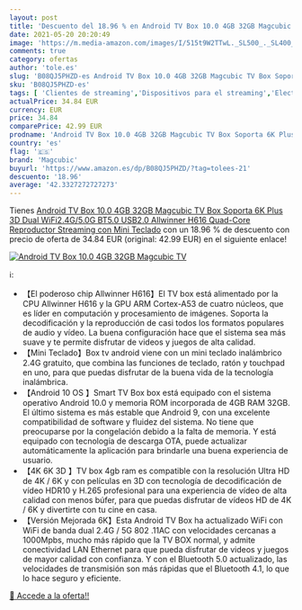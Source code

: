 ```yaml
---
layout: post
title: 'Descuento del 18.96 % en Android TV Box 10.0 4GB 32GB Magcubic TV'
date: 2021-05-20 20:20:49
image: 'https://m.media-amazon.com/images/I/515t9W2TTwL._SL500_._SL400_.jpg'
comments: true
category: ofertas
author: 'tole.es'
slug: 'B08QJ5PHZD-es Android TV Box 10.0 4GB 32GB Magcubic TV Box Soporta 6K...'
sku: 'B08QJ5PHZD-es'
tags: [ 'Clientes de streaming','Dispositivos para el streaming','Electrónica','Equipos de audio y Hi-Fi','android','magcubic', ]
actualPrice: 34.84 EUR
currency: EUR
price: 34.84
comparePrice: 42.99 EUR
prodname: 'Android TV Box 10.0 4GB 32GB Magcubic TV Box Soporta 6K Plus 3D Dual WiFi2.4G/5.0G BT5.0 USB2.0 Allwinner H616 Quad-Core Reproductor Streaming con Mini Teclado'
country: 'es'
flag: '🇪🇸'
brand: 'Magcubic'
buyurl: 'https://www.amazon.es/dp/B08QJ5PHZD/?tag=tolees-21'
descuento: '18.96'
average: '42.3327272727273'
---
```


Tienes [Android TV Box 10.0 4GB 32GB Magcubic TV Box Soporta 6K Plus 3D Dual WiFi2.4G/5.0G BT5.0 USB2.0 Allwinner H616 Quad-Core Reproductor Streaming con Mini Teclado](https://www.amazon.es/dp/B08QJ5PHZD/?tag=tolees-21) con un 18.96 % de descuento con precio de oferta de 34.84 EUR (original: 42.99 EUR) en el siguiente enlace!

[![Android TV Box 10.0 4GB 32GB Magcubic TV](https://m.media-amazon.com/images/I/515t9W2TTwL._SL500_._SL400_.jpg)](https://www.amazon.es/dp/B08QJ5PHZD/?tag=tolees-21)

ℹ️:

- 【El poderoso chip Allwinner H616】El TV box está alimentado por la CPU Allwinner H616 y la GPU ARM Cortex-A53 de cuatro núcleos, que es líder en computación y procesamiento de imágenes. Soporta la decodificación y la reproducción de casi todos los formatos populares de audio y vídeo. La buena configuración hace que el sistema sea más suave y te permite disfrutar de videos y juegos de alta calidad.
- 【Mini Teclado】Box tv android viene con un mini teclado inalámbrico 2.4G gratuito, que combina las funciones de teclado, ratón y touchpad en uno, para que puedas disfrutar de la buena vida de la tecnología inalámbrica.
- 【Android 10 OS 】Smart TV Box box está equipado con el sistema operativo Android 10.0 y memoria ROM incorporada de 4GB RAM 32GB. El último sistema es más estable que Android 9, con una excelente compatibilidad de software y fluidez del sistema. No tiene que preocuparse por la congelación debido a la falta de memoria. Y está equipado con tecnología de descarga OTA, puede actualizar automáticamente la aplicación para brindarle una buena experiencia de usuario.
- 【4K 6K 3D 】TV box 4gb ram es compatible con la resolución Ultra HD de 4K / 6K y con películas en 3D con tecnología de decodificación de vídeo HDR10 y H.265 profesional para una experiencia de vídeo de alta calidad con menos búfer, para que puedas disfrutar de vídeos HD de 4K / 6K y divertirte con tu cine en casa.
- 【Versión Mejorada 6K】Esta Android TV Box ha actualizado WiFi con WiFi de banda dual 2.4G / 5G 802 .11AC con velocidades cercanas a 1000Mpbs, mucho más rápido que la TV BOX normal, y admite conectividad LAN Ethernet para que pueda disfrutar de videos y juegos de mayor calidad con confianza. Y con el Bluetooth 5.0 actualizado, las velocidades de transmisión son más rápidas que el Bluetooth 4.1, lo que lo hace seguro y eficiente.

[🛒 Accede a la oferta!!](https://www.amazon.es/dp/B08QJ5PHZD/?tag=tolees-21)
